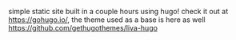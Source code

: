 simple static site built in a couple hours using hugo! check it out at https://gohugo.io/, the theme used as a base is here as well https://github.com/gethugothemes/liva-hugo
